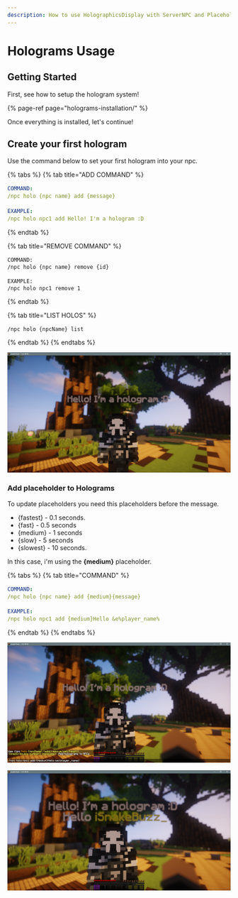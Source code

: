 ```yaml
---
description: How to use HolographicsDisplay with ServerNPC and PlaceholderAPI
---
```


# Holograms Usage

## Getting Started

First, see how to setup the hologram system!

{% page-ref page="holograms-installation/" %}

Once everything is installed, let's continue!

## Create your first hologram

Use the command below to set your first hologram into your npc.

{% tabs %}
{% tab title="ADD COMMAND" %}
```yaml
COMMAND:
/npc holo {npc name} add {message}

EXAMPLE:
/npc holo npc1 add Hello! I'm a hologram :D
```
{% endtab %}

{% tab title="REMOVE COMMAND" %}
```
COMMAND:
/npc holo {npc name} remove {id}

EXAMPLE:
/npc holo npc1 remove 1
```
{% endtab %}

{% tab title="LIST HOLOS" %}
```
/npc holo {npcName} list
```
{% endtab %}
{% endtabs %}

![See the beautiful NPC](../.gitbook/assets/image%20%281%29.png)

### Add placeholder to Holograms

To update placeholders you need this placeholders before the message.

* {fastest} - 0.1 seconds. 
* {fast} - 0.5 seconds 
* {medium} - 1 seconds 
* {slow} - 5 seconds 
* {slowest} - 10 seconds.

In this case, i'm using the **{medium}** placeholder.

{% tabs %}
{% tab title="COMMAND" %}
```yaml
COMMAND:
/npc holo {npc name} add {medium}{message}

EXAMPLE:
/npc holo npc1 add {medium}Hello &e%player_name%
```
{% endtab %}
{% endtabs %}

![/npc holo npc1 add {medium}Hello &amp;e%player\_name%](../.gitbook/assets/image%20%2817%29.png)

![And here ya go.](../.gitbook/assets/image%20%283%29.png)

 


